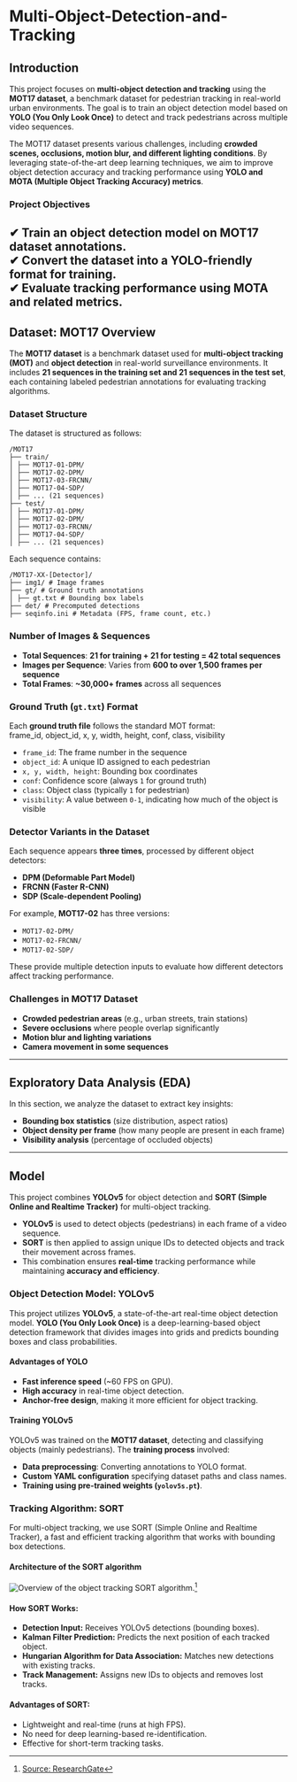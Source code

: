 # Multi-Object-Detection-and-Tracking

## **Introduction**  
This project focuses on **multi-object detection and tracking** using the **MOT17 dataset**, a benchmark dataset for pedestrian tracking in real-world urban environments. 
The goal is to train an object detection model based on **YOLO (You Only Look Once)** to detect and track pedestrians across multiple video sequences.  

The MOT17 dataset presents various challenges, including **crowded scenes, occlusions, motion blur, and different lighting conditions**. 
By leveraging state-of-the-art deep learning techniques, we aim to improve object detection accuracy and tracking performance using **YOLO and MOTA (Multiple Object Tracking Accuracy) metrics**.  

### **Project Objectives**  
✔ Train an object detection model on MOT17 dataset annotations.  
✔ Convert the dataset into a YOLO-friendly format for training.  
✔ Evaluate tracking performance using MOTA and related metrics.  
---

## **Dataset: MOT17 Overview**  
The **MOT17 dataset** is a benchmark dataset used for **multi-object tracking (MOT)** and **object detection** in real-world surveillance environments. 
It includes **21 sequences in the training set and 21 sequences in the test set**, each containing labeled pedestrian annotations for evaluating tracking algorithms.  

### **Dataset Structure**  
The dataset is structured as follows:
```
/MOT17
├── train/
│ ├── MOT17-01-DPM/
│ ├── MOT17-02-DPM/
│ ├── MOT17-03-FRCNN/
│ ├── MOT17-04-SDP/
│ ├── ... (21 sequences)
├── test/
│ ├── MOT17-01-DPM/
│ ├── MOT17-02-DPM/
│ ├── MOT17-03-FRCNN/
│ ├── MOT17-04-SDP/
│ ├── ... (21 sequences)
```
Each sequence contains:
```
/MOT17-XX-[Detector]/
├── img1/ # Image frames
├── gt/ # Ground truth annotations
│ ├── gt.txt # Bounding box labels
├── det/ # Precomputed detections
├── seqinfo.ini # Metadata (FPS, frame count, etc.)

```
### **Number of Images & Sequences**  
- **Total Sequences**: **21 for training + 21 for testing = 42 total sequences**  
- **Images per Sequence**: Varies from **600 to over 1,500 frames per sequence**  
- **Total Frames**: **~30,000+ frames** across all sequences  

### **Ground Truth (`gt.txt`) Format**  
Each **ground truth file** follows the standard MOT format:  
frame_id, object_id, x, y, width, height, conf, class, visibility

- `frame_id`: The frame number in the sequence  
- `object_id`: A unique ID assigned to each pedestrian  
- `x, y, width, height`: Bounding box coordinates  
- `conf`: Confidence score (always `1` for ground truth)  
- `class`: Object class (typically `1` for pedestrian)  
- `visibility`: A value between `0-1`, indicating how much of the object is visible  

### **Detector Variants in the Dataset**  
Each sequence appears **three times**, processed by different object detectors:  
- **DPM (Deformable Part Model)**  
- **FRCNN (Faster R-CNN)**  
- **SDP (Scale-dependent Pooling)**  

For example, **MOT17-02** has three versions:  
- `MOT17-02-DPM/`  
- `MOT17-02-FRCNN/`  
- `MOT17-02-SDP/`  

These provide multiple detection inputs to evaluate how different detectors affect tracking performance.  

### **Challenges in MOT17 Dataset**  
- **Crowded pedestrian areas** (e.g., urban streets, train stations)  
- **Severe occlusions** where people overlap significantly  
- **Motion blur and lighting variations**  
- **Camera movement in some sequences**  

---

## **Exploratory Data Analysis (EDA)**  
In this section, we analyze the dataset to extract key insights:  
- **Bounding box statistics** (size distribution, aspect ratios)  
- **Object density per frame** (how many people are present in each frame)  
- **Visibility analysis** (percentage of occluded objects)  
---

## **Model**  
This project combines **YOLOv5** for object detection and **SORT (Simple Online and Realtime Tracker)** for multi-object tracking.  

- **YOLOv5** is used to detect objects (pedestrians) in each frame of a video sequence.
- **SORT** is then applied to assign unique IDs to detected objects and track their movement across frames.  
- This combination ensures **real-time** tracking performance while maintaining **accuracy and efficiency**.

### Object Detection Model: YOLOv5  
This project utilizes **YOLOv5**, a state-of-the-art real-time object detection model. **YOLO (You Only Look Once)** is a deep-learning-based object detection framework that divides images into grids and predicts bounding boxes and class probabilities.

#### Advantages of YOLO
- **Fast inference speed** (~60 FPS on GPU).
- **High accuracy** in real-time object detection.
- **Anchor-free design**, making it more efficient for object tracking.

#### Training YOLOv5
YOLOv5 was trained on the **MOT17 dataset**, detecting and classifying objects (mainly pedestrians). The **training process** involved:
- **Data preprocessing**: Converting annotations to YOLO format.
- **Custom YAML configuration** specifying dataset paths and class names.
- **Training using pre-trained weights (`yolov5s.pt`)**.

### Tracking Algorithm: SORT
For multi-object tracking, we use SORT (Simple Online and Realtime Tracker), a fast and efficient tracking algorithm that works with bounding box detections.

#### Architecture of the SORT algorithm
![Overview of the object tracking SORT algorithm.](https://www.researchgate.net/publication/358134782/figure/fig2/AS:1122681630011393@1644679567324/Overview-of-the-object-tracking-SORT-algorithm.png)[^1]

#### How SORT Works:
- **Detection Input:** Receives YOLOv5 detections (bounding boxes).
- **Kalman Filter Prediction:** Predicts the next position of each tracked object.
- **Hungarian Algorithm for Data Association:** Matches new detections with existing tracks.
- **Track Management:** Assigns new IDs to objects and removes lost tracks.

#### Advantages of SORT:
- Lightweight and real-time (runs at high FPS).
- No need for deep learning-based re-identification.
- Effective for short-term tracking tasks.

[^1]: [Source: ResearchGate](https://www.researchgate.net/figure/Overview-of-the-object-tracking-SORT-algorithm_fig2_358134782)


